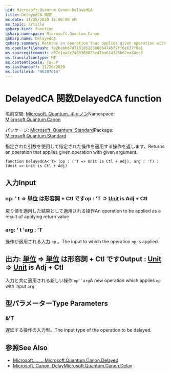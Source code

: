 ```yaml
---
uid: Microsoft.Quantum.Canon.DelayedCA
title: DelayedCA 関数
ms.date: 11/25/2020 12:00:00 AM
ms.topic: article
qsharp.kind: function
qsharp.namespace: Microsoft.Quantum.Canon
qsharp.name: DelayedCA
qsharp.summary: Returns an operation that applies given operation with given argument.
ms.openlocfilehash: fe2babb87d716185286b0864745f7ff6e637f8a1
ms.sourcegitcommit: a87c1aa8e7453360025e47ba614f25b02ea84ec3
ms.translationtype: MT
ms.contentlocale: ja-JP
ms.lasthandoff: 11/26/2020
ms.locfileid: "96207014"
---
```

# <a name="delayedca-function"></a><span data-ttu-id="ba93d-102">DelayedCA 関数</span><span class="sxs-lookup"><span data-stu-id="ba93d-102">DelayedCA function</span></span>

<span data-ttu-id="ba93d-103">名前空間: [Microsoft. Quantum. キャノン](xref:Microsoft.Quantum.Canon)</span><span class="sxs-lookup"><span data-stu-id="ba93d-103">Namespace: [Microsoft.Quantum.Canon](xref:Microsoft.Quantum.Canon)</span></span>

<span data-ttu-id="ba93d-104">パッケージ: [Microsoft. Quantum. Standard](https://nuget.org/packages/Microsoft.Quantum.Standard)</span><span class="sxs-lookup"><span data-stu-id="ba93d-104">Package: [Microsoft.Quantum.Standard](https://nuget.org/packages/Microsoft.Quantum.Standard)</span></span>


<span data-ttu-id="ba93d-105">指定された引数を使用して指定された操作を適用する操作を返します。</span><span class="sxs-lookup"><span data-stu-id="ba93d-105">Returns an operation that applies given operation with given argument.</span></span>

```qsharp
function DelayedCA<'T> (op : ('T => Unit is Ctl + Adj), arg : 'T) : (Unit => Unit is Ctl + Adj)
```


## <a name="input"></a><span data-ttu-id="ba93d-106">入力</span><span class="sxs-lookup"><span data-stu-id="ba93d-106">Input</span></span>

### <a name="op--t--unit--is-adj--ctl"></a><span data-ttu-id="ba93d-107">op: ' t => [単位](xref:microsoft.quantum.lang-ref.unit)  は形容詞 + Ctl です</span><span class="sxs-lookup"><span data-stu-id="ba93d-107">op : 'T => [Unit](xref:microsoft.quantum.lang-ref.unit)  is Adj + Ctl</span></span>

<span data-ttu-id="ba93d-108">戻り値を適用した結果として適用される操作</span><span class="sxs-lookup"><span data-stu-id="ba93d-108">An operation to be applied as a result of applying return value</span></span>


### <a name="arg--t"></a><span data-ttu-id="ba93d-109">arg: ' t '</span><span class="sxs-lookup"><span data-stu-id="ba93d-109">arg : 'T</span></span>

<span data-ttu-id="ba93d-110">操作が適用される入力 `op` 。</span><span class="sxs-lookup"><span data-stu-id="ba93d-110">The input to which the operation `op` is applied.</span></span>



## <a name="output--unit--unit--is-adj--ctl"></a><span data-ttu-id="ba93d-111">出力: [単位](xref:microsoft.quantum.lang-ref.unit) => [単位](xref:microsoft.quantum.lang-ref.unit)  は形容詞 + Ctl です</span><span class="sxs-lookup"><span data-stu-id="ba93d-111">Output : [Unit](xref:microsoft.quantum.lang-ref.unit) => [Unit](xref:microsoft.quantum.lang-ref.unit)  is Adj + Ctl</span></span>

<span data-ttu-id="ba93d-112">入力と共に適用される新しい操作 `op``arg`</span><span class="sxs-lookup"><span data-stu-id="ba93d-112">A new operation which applies `op` with input `arg`</span></span>

## <a name="type-parameters"></a><span data-ttu-id="ba93d-113">型パラメーター</span><span class="sxs-lookup"><span data-stu-id="ba93d-113">Type Parameters</span></span>

### <a name="t"></a><span data-ttu-id="ba93d-114">&</span><span class="sxs-lookup"><span data-stu-id="ba93d-114">'T</span></span>

<span data-ttu-id="ba93d-115">遅延する操作の入力型。</span><span class="sxs-lookup"><span data-stu-id="ba93d-115">The input type of the operation to be delayed.</span></span>

## <a name="see-also"></a><span data-ttu-id="ba93d-116">参照</span><span class="sxs-lookup"><span data-stu-id="ba93d-116">See Also</span></span>

- [<span data-ttu-id="ba93d-117">Microsoft.........</span><span class="sxs-lookup"><span data-stu-id="ba93d-117">Microsoft.Quantum.Canon.Delayed</span></span>](xref:Microsoft.Quantum.Canon.Delayed)
- [<span data-ttu-id="ba93d-118">Microsoft. Canon. Delay</span><span class="sxs-lookup"><span data-stu-id="ba93d-118">Microsoft.Quantum.Canon.Delay</span></span>](xref:Microsoft.Quantum.Canon.Delay)